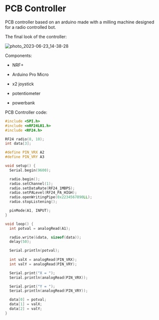 # PCB Controller

PCB controller based on an arduino made with a milling machine designed for a radio controlled bot.

The final look of the controller:

![photo_2023-06-23_14-38-28](https://github.com/iostwestcoast/PCB_Controller/assets/114690482/85d43026-839a-4100-af62-a7e1fb5e2c83)



Сomponents:

- NRF+

- Arduino Pro Micro

- x2 joystick

- potentiometer

- powerbank

PCB Controller code:

```C++
#include <SPI.h>
#include <nRF24L01.h>
#include <RF24.h>

RF24 radio(8, 10);
int data[3];

#define PIN_VRX A2
#define PIN_VRY A3

void setup() {
  Serial.begin(9600);

  radio.begin();
  radio.setChannel(1);
  radio.setDataRate(RF24_1MBPS);
  radio.setPALevel(RF24_PA_HIGH);
  radio.openWritingPipe(0x2234567890LL);
  radio.stopListening();

  pinMode(A1, INPUT);
}

void loop() {
  int potval = analogRead(A1);

  radio.write(&data, sizeof(data));
  delay(50);

  Serial.println(potval);
     
  int valX = analogRead(PIN_VRX);
  int valY = analogRead(PIN_VRY);

  Serial.print("X = ");
  Serial.println(analogRead(PIN_VRX));

  Serial.print("Y = ");
  Serial.println(analogRead(PIN_VRY));

  data[0] = potval;
  data[1] = valX;
  data[2] = valY;
}
```
